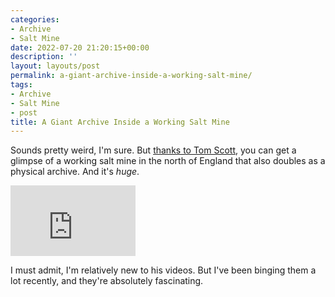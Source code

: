 ```yaml
---
categories:
- Archive
- Salt Mine
date: 2022-07-20 21:20:15+00:00
description: ''
layout: layouts/post
permalink: a-giant-archive-inside-a-working-salt-mine/
tags:
- Archive
- Salt Mine
- post
title: A Giant Archive Inside a Working Salt Mine
---
```


Sounds pretty weird, I'm sure. But [thanks to Tom Scott](https://www.youtube.com/watch?v=ce-QHeZnVu4), you can get a glimpse of a working salt mine in the north of England that also doubles as a physical archive. And it's _huge_.

<iframe width="200" height="113" src="https://www.youtube.com/embed/ce-QHeZnVu4?feature=oembed" frameborder="0" allow="accelerometer; autoplay; clipboard-write; encrypted-media; gyroscope; picture-in-picture" allowfullscreen title="The giant archive hidden under the British countryside"></iframe>

I must admit, I'm relatively new to his videos. But I've been binging them a lot recently, and they're absolutely fascinating.